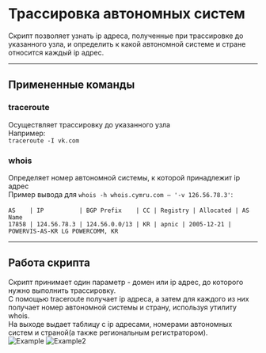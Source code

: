 # Трассировка автономных систем 
Скрипт позволяет узнать ip адреса, полученные при трассировке до указанного узла, и определить к какой автономной системе и стране относится каждый ip адрес.
***
## Примененные команды
### traceroute
Осуществляет трассировку до указанного узла<br>
Например:<br>
  `traceroute -I vk.com`
### whois
Определяет номер автономной системы, к которой принадлежит ip адрес<br>
Пример вывода для `whois -h whois.cymru.com — '-v 126.56.78.3'`:<br><br>
  `AS    | IP          | BGP Prefix    | CC | Registry | Allocated | AS Name`<br>
  `17858 | 124.56.78.3 | 124.56.0.0/13 | KR | apnic | 2005-12-21 | POWERVIS-AS-KR LG POWERCOMM, KR`
***
## Работа скрипта
Скрипт принимает один параметр - домен или ip адрес, до которого нужно выполнить трассировку.<br>
С помощью traceroute получает ip адреса, а затем для каждого из них получает номер автономной системы и страну, используя утилиту whois.<br>
На выходе выдает таблицу с ip адресами, номерами автономных систем и страной(а также региональным регистратором).<br>
![Example](https://github.com/Alina200207/TracingAS/blob/main/animation.gif)
![Example2](https://github.com/Alina200207/TracingAS/blob/main/animation%20(1).gif)
